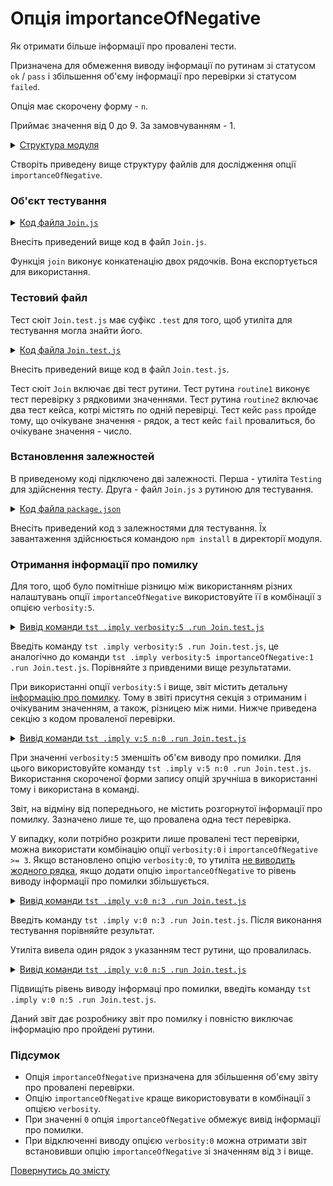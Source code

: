 # Опція importanceOfNegative

Як отримати більше інформації про провалені тести.

Призначена для обмеження виводу інформації по рутинам зі статусом `ok` / `pass` і збільшення об'єму інформації про перевірки зі статусом `failed`.

Опція має скорочену форму - `n`.

Приймає значення від 0 до 9. За замовчуванням - 1.

<details>
  <summary><u>Структура модуля</u></summary>

```
importanceOfNegative
        ├── Join.js
        ├── Join.test.js    
        └── package.json
```

</details>

Створіть приведену вище структуру файлів для дослідження опції `importanceOfNegative`.

### Об'єкт тестування

<details>
    <summary><u>Код файла <code>Join.js</code></u></summary>

```js    
module.exports.join = function( a, b )
{
  return String( a ) + String( b );
}
```

</details>

Внесіть приведений вище код в файл `Join.js`.

Функція `join` виконує конкатенацію двох рядочків. Вона експортується для використання.

### Тестовий файл

Тест сюіт `Join.test.js` має суфікс `.test` для того, щоб утиліта для тестування могла знайти його.

<details>
    <summary><u>Код файла <code>Join.test.js</code></u></summary>

```js
let _ = require( 'wTesting' );
let Join = require( './Join.js' );

//

function routine1( test )
{
  test.identical( Join.join( 'Hello ', 'world!' ), 'Hello world!' );
}

//

function routine2( test )
{

  test.case = 'pass';
  test.identical( Join.join( 1, 3 ), '13' );

  test.case = 'fail';
  test.identical( Join.join( 1, 3 ), 13 );

}

//

var Self =
{
  name : 'Join',
  tests :
  {
    routine1,
    routine2,
  }
}

//

Self = wTestSuite( Self );
if( typeof module !== 'undefined' && !module.parent )
wTester.test( Self.name );
```

</details>

Внесіть приведений вище код в файл `Join.test.js`.

Тест сюіт `Join` включає дві тест рутини. Тест рутина `routine1` виконує тест перевірку з рядковими значеннями. Тест рутина `routine2` включає два тест кейса, котрі містять по одній перевірці. Тест кейс `pass` пройде тому, що очікуване значення - рядок, а тест кейс `fail` провалиться, бо очікуване значення - число.

### Встановлення залежностей

В приведеному коді підключено дві залежності. Перша - утиліта `Testing` для здійснення тесту. Друга - файл `Join.js` з рутиною для тестування.

<details>
    <summary><u>Код файла <code>package.json</code></u></summary>

```json    
{
  "dependencies": {
    "wTesting": ""
  }
}
```

</details>

Внесіть приведений код з залежностями для тестування. Їх завантаження здійснюється командою `npm install` в директорії модуля.

### Отримання інформації про помилку

Для того, щоб було помітніше різницю між використанням різних налаштувань опції `importanceOfNegative` використовуйте її в комбінації з опцією `verbosity:5`.

<details>
  <summary><u>Вивід команди <code>tst .imply verbosity:5 .run Join.test.js</code></u></summary>

```
[user@user ~]$
Includes tests from : /.../importanceOfNegative

Tester Settings :
{
  scenario : test,
  sanitareTime : 2000,
  fails : null,
  beeping : true,
  coloring : 1,
  timing : 1,
  rapidity : 3,
  routine : null,
  importanceOfNegative : null,
  routineTimeOut : null,
  concurrent : null,
  verbosity : 5,
  silencing : null,
  shoulding : null,
  accuracy : null
}

  Launching several ( 1 ) test suites ..
  /.../importanceOfNegative/Join.test.js:38 - enabled
  1 test suite

    Running test suite ( Join ) ..
    at  /.../importanceOfNegative/Join.test.js:38

      Running test routine ( routine1 ) ..
        Test check ( Join / routine1 /  # 1 ) ... ok
      Passed test routine ( Join / routine1 ) in 0.067s
      Running test routine ( routine2 ) ..
        Test check ( Join / routine2 / pass # 1 ) ... ok

        - got :
          '13'
        - expected :
          13
        - difference :
          *

        /.../importanceOfNegative/Join.test.js:20
            16 :   test.case = 'pass';
            17 :   test.identical( Join.join( 1, 3 ), '13' );
            18 :
            19 :   test.case = 'fail';
            20 :   test.identical( Join.join( 1, 3 ), 13 );  
        Test check ( Join / routine2 / fail # 2 ) ... failed

      Failed test routine ( Join / routine2 ) in 0.106s

    Passed test checks 2 / 3
    Passed test cases 1 / 2
    Passed test routines 1 / 2
    Test suite ( Join ) ... in 0.260s ... failed



  ExitCode : -1
  Passed test checks 2 / 3
  Passed test cases 1 / 2
  Passed test routines 1 / 2
  Passed test suites 0 / 1
  Testing ... in 0.335s ... failed
```

</details>

Введіть команду `tst .imply verbosity:5 .run Join.test.js`, це аналогічно до команди `tst .imply verbosity:5 importanceOfNegative:1 .run Join.test.js`. Порівняйте з привденими вище результатами.

При використанні опції `verbosity:5` і вище, звіт містить детальну [інформацію про помилку](Verbosity.md#елементи-звіту-що-виводятся-при-зміні-вербальності). Тому в звіті присутня секція з отриманим і очікуваним значенням, а також, різницею між ними. Нижче приведена секцію з кодом проваленої перевірки.

<details>
  <summary><u>Вивід команди <code>tst .imply v:5 n:0 .run Join.test.js</code></u></summary>

```
[user@user ~]$ tst .imply v:5 n:0 .run Join.test.js
Includes tests from : /.../importanceOfNegative

Tester Settings :
{
  scenario : test,
  sanitareTime : 2000,
  fails : null,
  beeping : true,
  coloring : 1,
  timing : 1,
  rapidity : 3,
  routine : null,
  importanceOfNegative : null,
  routineTimeOut : null,
  concurrent : null,
  verbosity : 5,
  silencing : null,
  shoulding : null,
  accuracy : null
}

  Launching several ( 1 ) test suites ..
  /.../importanceOfNegative/Join.test.js:38 - enabled
  1 test suite

    Running test suite ( Join ) ..
    at  /.../importanceOfNegative/Join.test.js:38

      Running test routine ( routine1 ) ..
        Test check ( Join / routine1 /  # 1 ) ... ok
      Passed test routine ( Join / routine1 ) in 0.067s
      Running test routine ( routine2 ) ..
        Test check ( Join / routine2 / pass # 1 ) ... ok
        Test check ( Join / routine2 / fail # 2 ) ... failed
      Failed test routine ( Join / routine2 ) in 0.106s

    Passed test checks 2 / 3
    Passed test cases 1 / 2
    Passed test routines 1 / 2
    Test suite ( Join ) ... in 0.260s ... failed



  ExitCode : -1
  Passed test checks 2 / 3
  Passed test cases 1 / 2
  Passed test routines 1 / 2
  Passed test suites 0 / 1
  Testing ... in 0.322s ... failed
```

</details>

При значенні `verbosity:5` зменшіть об'єм виводу про помилки. Для цього використовуйте команду `tst .imply v:5 n:0 .run Join.test.js`. Використання скороченої форми запису опцій зручніша в використанні тому і використанa в команді.

Звіт, на відміну від попереднього, не містить розгорнутої інформації про помилку. Зазначено лише те, що провалена одна тест перевірка.

У випадку, коли потрібно розкрити лише провалені тест перевірки, можна використати комбінацію опції `verbosity:0` i `importanceOfNegative >= 3`. Якщо встановлено опцію `verbosity:0`, то утиліта [не виводить жодного рядка](Verbosity.md#елементи-звіту-що-виводятся-при-зміні-вербальності), якщо додати опцію `importanceOfNegative` то рівень виводу інформації про помилки збільшується.

<details>
  <summary><u>Вивід команди <code>tst .imply v:0 n:3 .run Join.test.js</code></u></summary>

```
[user@user ~]$ tst .imply v:0 n:3 .run Join.test.js

Failed test routine ( Join / routine2 ) in 0.051s
```

</details>

Введіть команду `tst .imply v:0 n:3 .run Join.test.js`. Після виконання тестування порівняйте результат.

Утиліта вивела один рядок з указанням тест рутини, що провалилась.

<details>
  <summary><u>Вивід команди <code>tst .imply v:0 n:5 .run Join.test.js</code></u></summary>

```
[user@user ~]$ tst .imply v:0 n:5 .run Join.test.js

        - got :
          '13'
        - expected :
          13
        - difference :
          *

        /.../importanceOfNegative/Join.test.js:20
            16 :   test.case = 'pass';
            17 :   test.identical( Join.join( 1, 3 ), '13' );
            18 :
            19 :   test.case = 'fail';
            20 :   test.identical( Join.join( 1, 3 ), 13 );  
        Test check ( Join / routine2 / fail # 2 ) ... failed

      Failed test routine ( Join / routine2 ) in 0.100s
```

</details>

Підвищіть рівень виводу інформаці про помилки, введіть команду `tst .imply v:0 n:5 .run Join.test.js`.

Даний звіт дає розробнику звіт про помилку і повністю виключає інформацію про пройдені рутини.

### Підсумок

- Опція `importanceOfNegative` призначена для збільшення об'єму звіту про провалені перевірки.
- Опцію `importanceOfNegative` краще використовувати в комбінації з опцією `verbosity`.
- При значенні `0` опція `importanceOfNegative` обмежує вивід інформації про помилки.
- При відключенні виводу опцією `verbosity:0` можна отримати звіт встановивши опцію `importanceOfNegative` зі значенням від `3` і вище.

[Повернутись до змісту](../README.md#tutorials)
